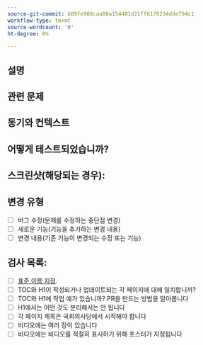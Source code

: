 ```yaml
---
source-git-commit: b89fe908caa88a154481d21ff6170234dde794c1
workflow-type: tm+mt
source-wordcount: '0'
ht-degree: 0%

---
```

<!--- Provide a general summary of your changes in the Title above -->

## 설명

<!--- Describe your changes in detail -->

## 관련 문제

<!--- This project only accepts pull requests related to open issues -->
<!--- If suggesting a new feature or change, please discuss it in an issue first -->
<!--- If fixing a bug, there should be an issue describing it with steps to reproduce -->
<!--- Please link to the issue here: -->

## 동기와 컨텍스트

<!--- Why is this change required? What problem does it solve? -->

## 어떻게 테스트되었습니까?

<!--- Please describe in detail how you tested your changes. -->
<!--- Include details of your testing environment, and the tests you ran to -->
<!--- see how your change affects other areas of the code, etc. -->

## 스크린샷(해당되는 경우):

## 변경 유형

<!--- What types of changes does your code introduce? Put an `x` in all the boxes that apply: -->

- [ ] 버그 수정(문제를 수정하는 중단점 변경)
- [ ] 새로운 기능(기능을 추가하는 변경 내용)
- [ ] 변경 내용(기존 기능이 변경되는 수정 또는 기능)

## 검사 목록:


<!--- Go over all the following points, and put an `x` in all the boxes that apply. -->
<!--- If you're unsure about any of these, don't hesitate to ask. We're here to help! -->

- [ ] [표준 이름 지정]([https://opensource.adobe.com/cla.html](https://wiki.corp.adobe.com/display/DMSArchitecture/Naming+Standards)).
- [ ] TOC와 H1이 작성되거나 업데이트되는 각 페이지에 대해 일치합니까?
- [ ] TOC와 H1에 작업 예가 있습니까? PR을 만드는 방법을 알아봅니다
- [ ] H1에서는 어떤 것도 분리해서는 안 됩니다
- [ ] 각 페이지 제목은 국회의사당에서 시작해야 합니다
- [ ] 비디오에는 여러 장이 있습니다
- [ ] 비디오에는 비디오를 적절히 표시하기 위해 포스터가 지정됩니다
